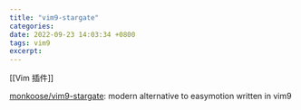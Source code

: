 ```yaml
---
title: "vim9-stargate"
categories: 
date: 2022-09-23 14:03:34 +0800
tags: vim9
excerpt: 
---
```



[[Vim 插件]]

[monkoose/vim9-stargate](https://github.com/monkoose/vim9-stargate): modern alternative to easymotion written in vim9






